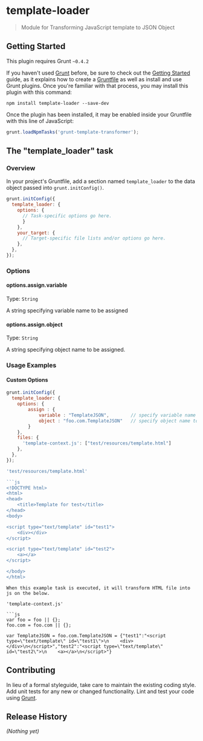 # template-loader

> Module for Transforming JavaScript template to JSON Object

## Getting Started
This plugin requires Grunt `~0.4.2`

If you haven't used [Grunt](http://gruntjs.com/) before, be sure to check out the [Getting Started](http://gruntjs.com/getting-started) guide, as it explains how to create a [Gruntfile](http://gruntjs.com/sample-gruntfile) as well as install and use Grunt plugins. Once you're familiar with that process, you may install this plugin with this command:

```shell
npm install template-loader --save-dev
```

Once the plugin has been installed, it may be enabled inside your Gruntfile with this line of JavaScript:

```js
grunt.loadNpmTasks('grunt-template-transformer');
```

## The "template_loader" task

### Overview
In your project's Gruntfile, add a section named `template_loader` to the data object passed into `grunt.initConfig()`.

```js
grunt.initConfig({
  template_loader: {
    options: {
      // Task-specific options go here.
      }
    },
    your_target: {
      // Target-specific file lists and/or options go here.
    },
  },
});
```

### Options

#### options.assign.variable
Type: `String`

A string specifying variable name to be assigned

#### options.assign.object
Type: `String`

A string specifying object name to be assigned.


### Usage Examples

#### Custom Options

```js
grunt.initConfig({
  template_loader: {
    options: {
        assign : {
            variable : "TemplateJSON",        // specify variable name to be assigned.
            object : "foo.com.TemplateJSON"   // specify object name to be assigned.
        }
    },
    files: {
      'template-context.js': ["test/resources/template.html"]
    },
  },
});

'test/resources/template.html'

```js
<!DOCTYPE html>
<html>
<head>
    <title>Template for test</title>
</head>
<body>

<script type="text/template" id="test1">
    <div></div>
</script>

<script type="text/template" id="test2">
    <a></a>
</script>

</body>
</html>
```

```
When this example task is executed, it will transform HTML file into js on the below.

'template-context.js'

```js
var foo = foo || {};
foo.com = foo.com || {};

var TemplateJSON = foo.com.TemplateJSON = {"test1":"<script type=\"text/template\" id=\"test1\">\n    <div></div>\n</script>","test2":"<script type=\"text/template\" id=\"test2\">\n    <a></a>\n</script>"}
```

## Contributing
In lieu of a formal styleguide, take care to maintain the existing coding style. Add unit tests for any new or changed functionality. Lint and test your code using [Grunt](http://gruntjs.com/).

## Release History
_(Nothing yet)_
